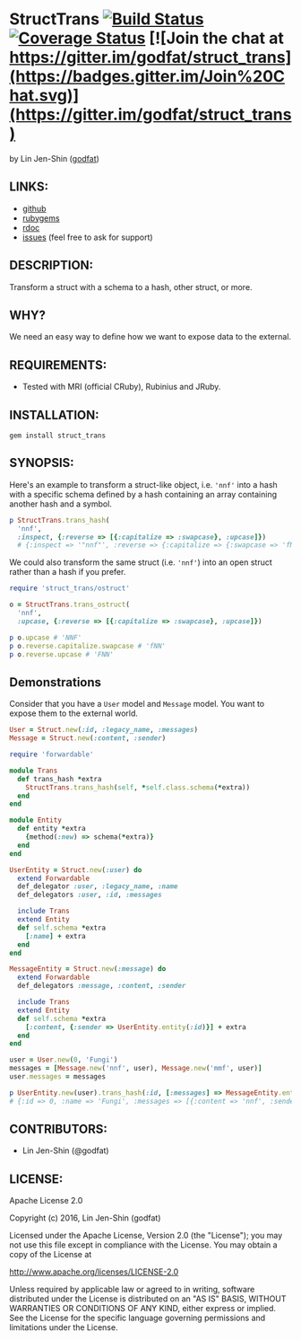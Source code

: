 # StructTrans [![Build Status](https://secure.travis-ci.org/godfat/struct_trans.png?branch=master)](http://travis-ci.org/godfat/struct_trans) [![Coverage Status](https://coveralls.io/repos/godfat/struct_trans/badge.png?branch=master)](https://coveralls.io/r/godfat/struct_trans?branch=master) [![Join the chat at https://gitter.im/godfat/struct_trans](https://badges.gitter.im/Join%20Chat.svg)](https://gitter.im/godfat/struct_trans)

by Lin Jen-Shin ([godfat](http://godfat.org))

## LINKS:

* [github](https://github.com/godfat/struct_trans)
* [rubygems](https://rubygems.org/gems/struct_trans)
* [rdoc](http://rdoc.info/github/godfat/struct_trans)
* [issues](https://github.com/godfat/struct_trans/issues) (feel free to ask for support)

## DESCRIPTION:

Transform a struct with a schema to a hash, other struct, or more.

## WHY?

We need an easy way to define how we want to expose data to the external.

## REQUIREMENTS:

* Tested with MRI (official CRuby), Rubinius and JRuby.

## INSTALLATION:

    gem install struct_trans

## SYNOPSIS:

Here's an example to transform a struct-like object, i.e. `'nnf'` into a hash
with a specific schema defined by a hash containing an array containing
another hash and a symbol.

``` ruby
p StructTrans.trans_hash(
  'nnf',
  :inspect, {:reverse => [{:capitalize => :swapcase}, :upcase]})
  # {:inspect => '"nnf"', :reverse => {:capitalize => {:swapcase => 'fNN'}, :upcase => 'FNN'}}
```

We could also transform the same struct (i.e. `'nnf'`) into an open struct
rather than a hash if you prefer.

``` ruby
require 'struct_trans/ostruct'

o = StructTrans.trans_ostruct(
  'nnf',
  :upcase, {:reverse => [{:capitalize => :swapcase}, :upcase]})

p o.upcase # 'NNF'
p o.reverse.capitalize.swapcase # 'fNN'
p o.reverse.upcase # 'FNN'
```

## Demonstrations

Consider that you have a `User` model and `Message` model.
You want to expose them to the external world.

``` ruby
User = Struct.new(:id, :legacy_name, :messages)
Message = Struct.new(:content, :sender)

require 'forwardable'

module Trans
  def trans_hash *extra
    StructTrans.trans_hash(self, *self.class.schema(*extra))
  end
end

module Entity
  def entity *extra
    {method(:new) => schema(*extra)}
  end
end

UserEntity = Struct.new(:user) do
  extend Forwardable
  def_delegator :user, :legacy_name, :name
  def_delegators :user, :id, :messages

  include Trans
  extend Entity
  def self.schema *extra
    [:name] + extra
  end
end

MessageEntity = Struct.new(:message) do
  extend Forwardable
  def_delegators :message, :content, :sender

  include Trans
  extend Entity
  def self.schema *extra
    [:content, {:sender => UserEntity.entity(:id)}] + extra
  end
end

user = User.new(0, 'Fungi')
messages = [Message.new('nnf', user), Message.new('mmf', user)]
user.messages = messages

p UserEntity.new(user).trans_hash(:id, [:messages] => MessageEntity.entity)
# {:id => 0, :name => 'Fungi', :messages => [{:content => 'nnf', :sender => {:id => 0, :name => 'Fungi'}}, {:content => 'mmf', :sender => {:id => 0, :name => 'Fungi'}}]}
```

## CONTRIBUTORS:

* Lin Jen-Shin (@godfat)

## LICENSE:

Apache License 2.0

Copyright (c) 2016, Lin Jen-Shin (godfat)

Licensed under the Apache License, Version 2.0 (the "License");
you may not use this file except in compliance with the License.
You may obtain a copy of the License at

<http://www.apache.org/licenses/LICENSE-2.0>

Unless required by applicable law or agreed to in writing, software
distributed under the License is distributed on an "AS IS" BASIS,
WITHOUT WARRANTIES OR CONDITIONS OF ANY KIND, either express or implied.
See the License for the specific language governing permissions and
limitations under the License.
